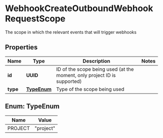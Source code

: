 

# WebhookCreateOutboundWebhookRequestScope

The scope in which the relevant events that will trigger webhooks

## Properties

| Name | Type | Description | Notes |
|------------ | ------------- | ------------- | -------------|
|**id** | **UUID** | ID of the scope being used (at the moment, only project ID is supported) |  |
|**type** | [**TypeEnum**](#TypeEnum) | Type of the scope being used |  |



## Enum: TypeEnum

| Name | Value |
|---- | -----|
| PROJECT | &quot;project&quot; |




